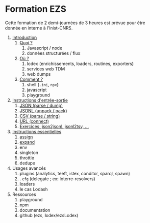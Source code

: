 # Formation EZS

Cette formation de 2 demi-journées de 3 heures est prévue pour être donnée en
interne à l'Inist-CNRS.

1. [Introduction](Introduction.md)
   1. [Quoi ?](Introduction.md#quoi-)
      1. Javascript / node
      2. données structurées / flux
   2. [Où ?](Introduction.md#o%C3%B9-)
      1. lodex (enrichissements, loaders, routines, exporters)
      2. services web TDM
      3. web dumps
   3. [Comment ?](Introduction.md#comment-)
      1. shell (`.ini`, `npx`)
      2. javascript
      3. playground
2. [Instructions d'entrée-sortie](basics.md)
   1. [JSON (parse / dump)](basics.md#json-parse--dump)
   2. [JSONL (unpack / pack)](basics.md#jsonl-unpack--pack)
   3. [CSV (parse / string)](basics.md#csv-parse--string)
   4. [URL (connect)](basics.md#url-connect)
   5. [Exercices: json2jsonl, jsonl2tsv, ...](basics.md#exercices-json2jsonl-jsonl2tsv-et-caetera)
3. [Instructions essentielles](core.md)
   1. [assign](core.md#assign)
   2. [expand](core.md#expand)
   3. env
   4. singleton
   5. throttle
   6. dedupe
4. Usages avancés
   1. plugins (analytics, teeft, istex, conditor, sparql, spawn)
   2. `.cfg` (delegate ; ex: loterre-resolvers)
   3. loaders
   4. le cas Lodash
5. Ressources
   1. playground
   2. npm
   3. documentation
   4. github (ezs, lodex/ezsLodex)
